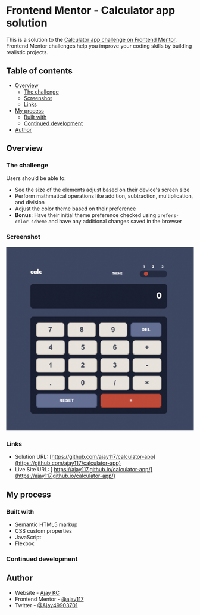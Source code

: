 # Frontend Mentor - Calculator app solution

This is a solution to the [Calculator app challenge on Frontend Mentor](https://www.frontendmentor.io/challenges/calculator-app-9lteq5N29). Frontend Mentor challenges help you improve your coding skills by building realistic projects.

## Table of contents

-   [Overview](#overview)
    -   [The challenge](#the-challenge)
    -   [Screenshot](#screenshot)
    -   [Links](#links)
-   [My process](#my-process)
    -   [Built with](#built-with)
    -   [Continued development](#continued-development)
-   [Author](#author)

## Overview

### The challenge

Users should be able to:

-   See the size of the elements adjust based on their device's screen size
-   Perform mathmatical operations like addition, subtraction, multiplication, and division
-   Adjust the color theme based on their preference
-   **Bonus**: Have their initial theme preference checked using `prefers-color-scheme` and have any additional changes saved in the browser

### Screenshot

![](./screenshot.jpg)

### Links

-   Solution URL: [https://github.com/ajay117/calculator-app](https://github.com/ajay117/calculator-app)
-   Live Site URL: [ https://ajay117.github.io/calculator-app/](https://ajay117.github.io/calculator-app/)

## My process

### Built with

-   Semantic HTML5 markup
-   CSS custom properties
-   JavaScript
-   Flexbox

### Continued development

## Author

-   Website - [Ajay KC](https://github.com/ajay117)
-   Frontend Mentor - [@ajay117](https://www.frontendmentor.io/profile/ajay117)
-   Twitter - [@Ajay49903701](https://www.twitter.com/Ajay49903701)
